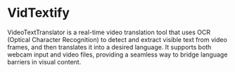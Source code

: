 # VidTextify
VideoTextTranslator is a real-time video translation tool that uses OCR (Optical Character Recognition) to detect and extract visible text from video frames, and then translates it into a desired language. It supports both webcam input and video files, providing a seamless way to bridge language barriers in visual content.
